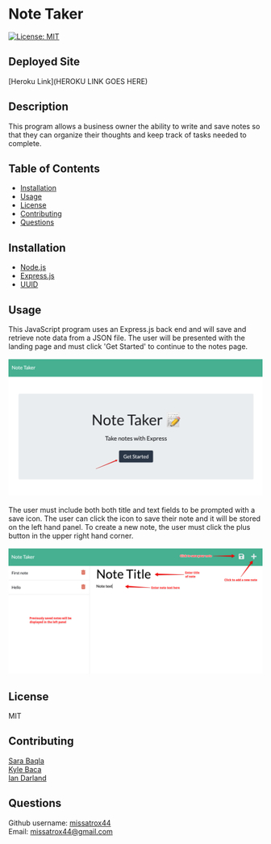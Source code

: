 # Note Taker
[![License: MIT](https://img.shields.io/badge/License-MIT-yellow.svg)](https://opensource.org/licenses/MIT)

## Deployed Site
[Heroku Link](HEROKU LINK GOES HERE)

## Description
This program allows a business owner the ability to write and save notes so that they can organize their thoughts and keep track of tasks needed to complete.

## Table of Contents
- [Installation](#Installation)  
- [Usage](#Usage)
- [License](#License)
- [Contributing](#Contributing)
- [Questions](#Questions)

## Installation
- [Node.js](https://nodejs.org/en/)
- [Express.js](https://www.npmjs.com/package/express)
- [UUID](https://www.npmjs.com/package/uuid)


## Usage
This JavaScript program uses an Express.js back end and will save and retrieve note data from a JSON file. The user will be presented with the landing page and must click 'Get Started' to continue to the notes page.
<br><br>
![Step-one screenshot](./images/step-1.png)
<br><br>
The user must include both both title and text fields to be prompted with a save icon. The user can click the icon to save their note and it will be stored on the left hand panel. To create a new note, the user must click the plus button in the upper right hand corner.
<br><br>
![Step-two screenshot](./images/step-2.png)

## License
MIT

## Contributing
[Sara Baqla](https://github.com/missatrox44) <br>
[Kyle Baca](https://github.com/kyle-david1) <br>
[Ian Darland](https://github.com/iandarland)

## Questions
Github username: [missatrox44](https://github.com/missatrox44) <br>
Email: missatrox44@gmail.com